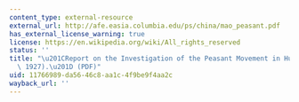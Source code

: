```yaml
---
content_type: external-resource
external_url: http://afe.easia.columbia.edu/ps/china/mao_peasant.pdf
has_external_license_warning: true
license: https://en.wikipedia.org/wiki/All_rights_reserved
status: ''
title: "\u201CReport on the Investigation of the Peasant Movement in Hunan (March\
  \ 1927).\u201D (PDF)"
uid: 11766989-da56-46c8-aa1c-4f9be9f4aa2c
wayback_url: ''
---
```

